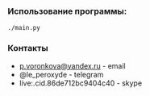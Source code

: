 ### Использование программы:
```
./main.py
```
### Контакты
 - p.voronkova@yandex.ru - email
 - @le_peroxyde  - telegram
 - live:.cid.86de712bc9404c40 - skype
